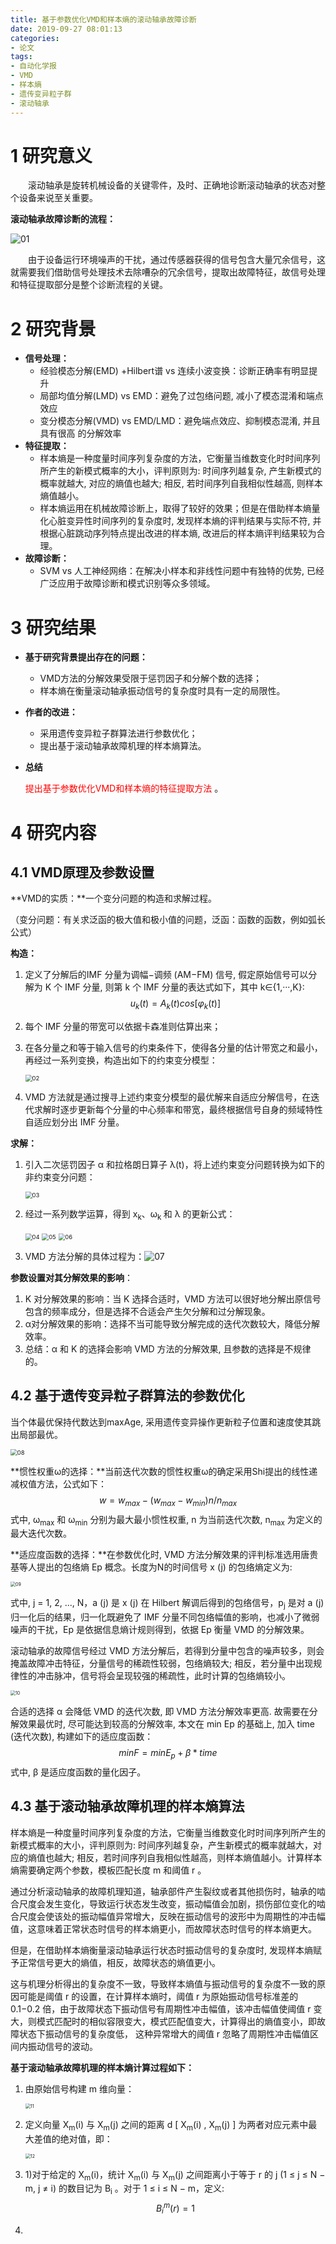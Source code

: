 ```yaml
---
title: 基于参数优化VMD和样本熵的滚动轴承故障诊断
date: 2019-09-27 08:01:13
categories:
- 论文
tags:
- 自动化学报
- VMD
- 样本熵
- 遗传变异粒子群
- 滚动轴承
---
```


# **1 研究意义**

&emsp;&emsp;滚动轴承是旋转机械设备的关键零件，及时、正确地诊断滚动轴承的状态对整个设备来说至关重要。

**滚动轴承故障诊断的流程：**

![01](190927/01.png)

&emsp;&emsp;由于设备运行环境噪声的干扰，通过传感器获得的信号包含大量冗余信号，这就需要我们借助信号处理技术去除嘈杂的冗余信号，提取出故障特征，故信号处理和特征提取部分是整个诊断流程的关键。

# **2 研究背景**

- **信号处理：**
  - 经验模态分解(EMD) +Hilbert谱 vs 连续小波变换：诊断正确率有明显提升
  - 局部均值分解(LMD) vs EMD：避免了过包络问题, 减小了模态混淆和端点效应
  - 变分模态分解(VMD) vs EMD/LMD：避免端点效应、抑制模态混淆, 并且具有很高         的分解效率
- **特征提取：**
  - 样本熵是一种度量时间序列复杂度的方法，它衡量当维数变化时时间序列所产生的新模式概率的大小，评判原则为: 时间序列越复杂, 产生新模式的概率就越大, 对应的熵值也越大; 相反, 若时间序列自我相似性越高, 则样本熵值越小。
  - 样本熵运用在机械故障诊断上，取得了较好的效果；但是在借助样本熵量化心脏变异性时间序列的复杂度时, 发现样本熵的评判结果与实际不符, 并根据心脏跳动序列特点提出改进的样本熵, 改进后的样本熵评判结果较为合理。
- **故障诊断：**
  - SVM vs 人工神经网络：在解决小样本和非线性问题中有独特的优势, 已经广泛应用于故障诊断和模式识别等众多领域。

# **3 研究结果**

- **基于研究背景提出存在的问题：**
  - VMD方法的分解效果受限于惩罚因子和分解个数的选择；
  - 样本熵在衡量滚动轴承振动信号的复杂度时具有一定的局限性。

- **作者的改进：**
  - 采用遗传变异粒子群算法进行参数优化；
  - 提出基于滚动轴承故障机理的样本熵算法。

- **总结**

  <font color="red"> 提出基于参数优化VMD和样本熵的特征提取方法 </font>。

# **4 研究内容**

## **4.1 VMD原理及参数设置**

**VMD的实质：**一个变分问题的构造和求解过程。

（变分问题：有关求泛函的极大值和极小值的问题，泛函：函数的函数，例如弧长公式）

**构造：**

1. 定义了分解后的IMF 分量为调幅−调频 (AM−FM) 信号, 假定原始信号可以分解为 K 个 IMF 分量, 则第 k 个 IMF 分量的表达式如下，其中 k∈{1,···,K}: 
   $$
   u_k(t) = A_k(t)cos[φ_k(t)]
   $$

2. 每个 IMF 分量的带宽可以依据卡森准则估算出来；

3. 在各分量之和等于输入信号的约束条件下，使得各分量的估计带宽之和最小，再经过一系列变换，构造出如下的约束变分模型：

   <img src="190927/02.png" alt="02" style="zoom: 67%;" />

4. VMD 方法就是通过搜寻上述约束变分模型的最优解来自适应分解信号，在迭代求解时逐步更新每个分量的中心频率和带宽，最终根据信号自身的频域特性自适应划分出 IMF 分量。

**求解：**

1. 引入二次惩罚因子 α 和拉格朗日算子 λ(t)，将上述约束变分问题转换为如下的非约束变分问题：

   <img src="190927/03.png" alt="03" style="zoom: 67%;" />

2. 经过一系列数学运算，得到 x<sub>k</sub>、ω<sub>k </sub>和 λ 的更新公式：

   <img src="190927/04.png" alt="04" style="zoom: 67%;" />

   <img src="190927/05.png" alt="05" style="zoom: 67%;" />

   <img src="190927/06.png" alt="06" style="zoom: 67%;" />

3. VMD 方法分解的具体过程为：![07](190927/07.png)

**参数设置对其分解效果的影响**：

1. K 对分解效果的影响：当 K 选择合适时，VMD 方法可以很好地分解出原信号包含的频率成分，但是选择不合适会产生欠分解和过分解现象。
2. α对分解效果的影响：选择不当可能导致分解完成的迭代次数较大，降低分解效率。
3. 总结：α 和 K 的选择会影响 VMD 方法的分解效果, 且参数的选择是不规律的。

## **4.2 基于遗传变异粒子群算法的参数优化**

 当个体最优保持代数达到maxAge, 采用遗传变异操作更新粒子位置和速度使其跳出局部最优。

<img src="190927/08.png" alt="08" style="zoom: 67%;" />

**惯性权重ω的选择：**当前迭代次数的惯性权重ω的确定采用Shi提出的线性递减权值方法，公式如下：
$$
w = w_{max} - (w_{max} - w_{min})n/n_{max}
$$
式中, ω<sub>max</sub> 和 ω<sub>min</sub> 分别为最大最小惯性权重, n 为当前迭代次数, n<sub>max</sub> 为定义的最大迭代次数。

**适应度函数的选择：**在参数优化时,  VMD 方法分解效果的评判标准选用唐贵基等人提出的包络熵 Ep 概念。长度为N的时间信号 x (j) 的包络熵定义为:

<img src="190927/09.png" alt="09" style="zoom: 50%;" />

式中, j = 1, 2, ..., N，a (j) 是 x (j) 在 Hilbert 解调后得到的包络信号，p<sub>j</sub> 是对 a (j) 归一化后的结果，归一化既避免了 IMF 分量不同包络幅值的影响，也减小了微弱噪声的干扰，Ep 是依据信息熵计规则得到，依据 Ep 衡量 VMD 的分解效果。

滚动轴承的故障信号经过 VMD 方法分解后，若得到分量中包含的噪声较多，则会掩盖故障冲击特征，分量信号的稀疏性较弱，包络熵较大; 相反，若分量中出现规律性的冲击脉冲，信号将会呈现较强的稀疏性，此时计算的包络熵较小。

<img src="190927/10.png" alt="10" style="zoom: 50%;" />

合适的选择 α 会降低 VMD 的迭代次数, 即 VMD 方法分解效率更高. 故需要在分解效果最优时, 尽可能达到较高的分解效率, 本文在 min Ep 的基础上, 加入 time (迭代次数), 构建如下的适应度函数：
$$
min F = min E_p + β*time
$$
式中, β 是适应度函数的量化因子。

## 4.3 基于滚动轴承故障机理的样本熵算法

样本熵是一种度量时间序列复杂度的方法，它衡量当维数变化时时间序列所产生的新模式概率的大小，评判原则为: 时间序列越复杂，产生新模式的概率就越大，对应的熵值也越大; 相反，若时间序列自我相似性越高，则样本熵值越小。计算样本熵需要确定两个参数，模板匹配长度 m 和阈值 r 。

通过分析滚动轴承的故障机理知道，轴承部件产生裂纹或者其他损伤时，轴承的啮合尺度会发生变化，导致运行状态发生改变，振动幅值会加剧，损伤部位变化的啮合尺度会使该处的振动幅值异常增大，反映在振动信号的波形中为周期性的冲击幅值，这意味着正常状态时信号的样本熵更小，而故障状态时信号的样本熵更大。

但是，在借助样本熵衡量滚动轴承运行状态时振动信号的复杂度时, 发现样本熵赋予正常信号更大的熵值，相反，故障状态的熵值更小。

这与机理分析得出的复杂度不一致，导致样本熵值与振动信号的复杂度不一致的原因可能是阈值 r 的设置，在计算样本熵时，阈值 r 为原始振动信号标准差的 0.1−0.2 倍，由于故障状态下振动信号有周期性冲击幅值，该冲击幅值使阈值 r 变大，则模式匹配时的相似容限变大，模式匹配值变大，计算得出的熵值变小，即故障状态下振动信号的复杂度低， 这种异常增大的阈值 r 忽略了周期性冲击幅值区间内振动信号的波动。

**基于滚动轴承故障机理的样本熵计算过程如下：** 

1. 由原始信号构建 m 维向量：

   <img src="190927/11.png" alt="11" style="zoom: 50%;" />

2. 定义向量 X<sub>m</sub>(i) 与 X<sub>m</sub>(j) 之间的距离 d [ X<sub>m</sub>(i) , X<sub>m</sub>(j) ] 为两者对应元素中最大差值的绝对值，即：

   <img src="190927/12.png" alt="12" style="zoom:50%;" />

3. 1)对于给定的 X<sub>m</sub>(i)，统计 X<sub>m</sub>(i) 与 X<sub>m</sub>(j) 之间距离小于等于 r 的  j (1 ≤ j ≤ N − m, j ≠ i) 的数目记为 B<sub>i</sub> 。对于 1 ≤ i ≤ N − m，定义:
   $$
   B{_i}{^m}(r) = 1
   $$
   

4. 